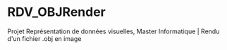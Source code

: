 # RDV_OBJRender
Projet Représentation de données visuelles, Master Informatique | Rendu d'un fichier .obj en image
